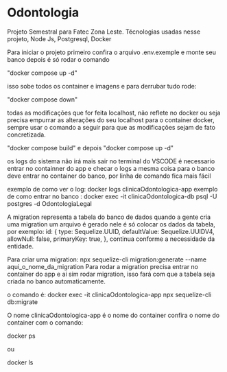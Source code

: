 # Odontologia
Projeto Semestral para Fatec Zona Leste. Técnologias usadas nesse projeto, Node Js, Postgresql, Docker

Para iniciar o projeto primeiro confira o arquivo .env.exemple e monte seu banco depois é só rodar o comando 

"docker compose up -d"

isso sobe todos os container e imagens e para derrubar tudo rode:

"docker compose down"

todas as modificações que for feita localhost, não reflete no docker ou seja precisa empurrar as alterações
do seu localhost para o container docker, sempre usar o comando a seguir para que as modificações sejam de fato 
concretizada.

"docker compose build" e depois "docker compose up -d"

os logs do sistema não irá mais sair no terminal do VSCODE é necessario entrar no containner do app e checar o logs
 a mesma coisa para o banco deve entrar no container do banco, por linha de comando fica mais fácil 

exemplo de como ver o log: docker logs clinicaOdontologica-app
exemplo de como entrar no banco :  docker exec -it clinicaOdontologica-db psql -U postgres -d OdontologiaLegal

A migration representa a tabela do banco de dados quando a gente cria uma migration um arquivo é gerado nele 
é só colocar os dados da tabela, por exemplo: 
    id: {
        type: Sequelize.UUID,
        defaultValue: Sequelize.UUIDV4,
        allowNull: false,
        primaryKey: true,
      },
      continua conforme a necessidade da entidade.

Para criar uma migration: npx sequelize-cli migration:generate --name aqui_o_nome_da_migration
Para rodar a migration precisa entrar no container do app e ai sim rodar migration, isso fará com que a tabela seja criada no banco automaticamente.

o comando é: docker exec -it clinicaOdontologica-app npx sequelize-cli db:migrate

O nome clinicaOdontologica-app é o nome do container 
confira o nome do container com o comando:

docker ps

ou 

docker ls
